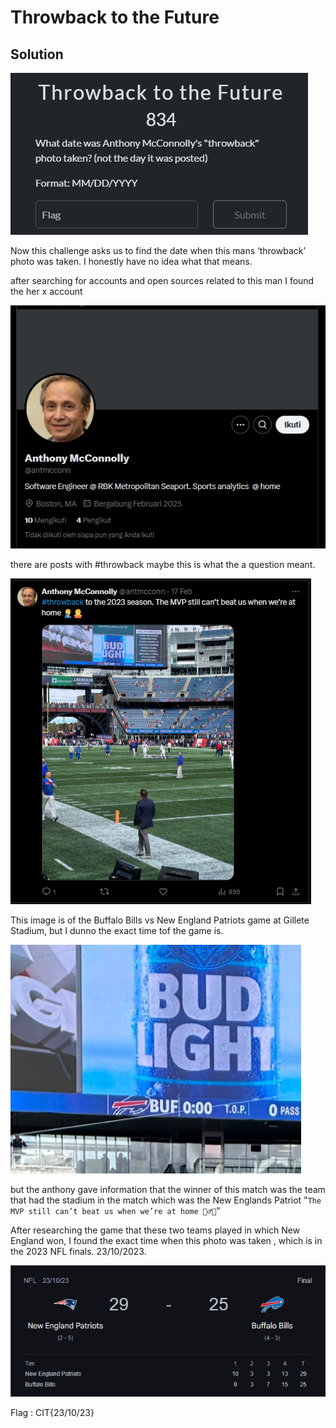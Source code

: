 # Throwback to the Future

## Solution
![image](image1.png)

Now this challenge asks us to find the date when this mans ‘throwback’ photo was taken. I honestly have no idea what that means.

after searching for accounts and open sources related to this man I found the her x account

![image](image2.png)


there are posts with #throwback maybe this is what the a question meant.

![image](image3.png)

This image is of the Buffalo Bills vs New England Patriots game at Gillete Stadium, but I dunno the exact time tof the game is. 

![image](image4.png)

but the anthony gave information that the winner of this match was the team that had the stadium in the match which was the New Englands Patriot "`The MVP still can’t beat us when we’re at home 🤦‍♂️🤷`"

After researching the game that these two teams played in which New England won, I found the exact time when this photo was taken ,  which is in the 2023 NFL finals. 23/10/2023.

![image](image5.png)

Flag : CIT{23/10/23}

